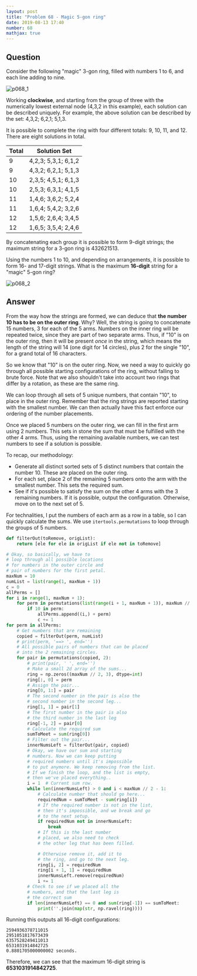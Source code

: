 ```yaml
---
layout: post
title: "Problem 68 - Magic 5-gon ring"
date: 2019-08-13 17:40
number: 68
mathjax: true
---
```


## Question

Consider the following "magic" 3-gon ring, filled with numbers 1 to 6, and each line adding to nine.

![p068_1]({{site.url}}{{site.baseurl}}\images\PE_Imgs\p068_1.png)

Working **clockwise**, and starting from the group of three with the numerically lowest external node (4,3,2 in this example), each solution can be described uniquely. For example, the above solution can be described by the set: 4,3,2; 6,2,1; 5,1,3.

It is possible to complete the ring with four different totals: 9, 10, 11, and 12. There are eight solutions in total.

| Total | Solution Set        |
| ----- | ------------------- |
| 9     | 4,2,3; 5,3,1; 6,1,2 |
| 9     | 4,3,2; 6,2,1; 5,1,3 |
| 10    | 2,3,5; 4,5,1; 6,1,3 |
| 10    | 2,5,3; 6,3,1; 4,1,5 |
| 11    | 1,4,6; 3,6,2; 5,2,4 |
| 11    | 1,6,4; 5,4,2; 3,2,6 |
| 12    | 1,5,6; 2,6,4; 3,4,5 |
| 12    | 1,6,5; 3,5,4; 2,4,6 |

By concatenating each group it is possible to form 9-digit strings; the maximum string for a 3-gon ring is 432621513.

Using the numbers 1 to 10, and depending on arrangements, it is possible to form 16- and 17-digit strings. What is the maximum **16-digit** string for a "magic" 5-gon ring?

![p068_2]({{site.url}}{{site.baseurl}}\images\PE_Imgs\p068_2.png)

## Answer

From the way how the strings are formed, we can deduce that **the number 10 has to be on the outer ring**. Why? Well, the string is going to concatenate 15 numbers, 3 for each of the 5 arms. Numbers on the inner ring will be repeated twice, since they are part of two separate arms. Thus, if "10" is on the outer ring, then it will be present *once* in the string, which means the length of the string will 14 (one digit for 14 circles), plus 2 for the single "10", for a grand total of 16 characters.

So we know that "10" is on the outer ring. Now, we need a way to quickly go through all possible starting configurations of the ring, without falling to brute force. Note that we also shouldn't take into account two rings that differ by a rotation, as these are the same ring. 

We can loop through all sets of 5 unique numbers, that contain "10", to place in the outer ring. Remember that the ring strings are reported starting with the smallest number. We can then actually have this fact enforce our ordering of the number placements.

Once we placed 5 numbers on the outer ring, we can fill in the first arm using 2 numbers. This sets in stone the sum that must be fulfilled with the other 4 arms. Thus, using the remaining available numbers, we can test numbers to see if a solution is possible.

To recap, our methodology:

- Generate all distinct sorted sets of 5 distinct numbers that contain the number 10. These are placed on the outer ring.
- For each set, place 2 of the remaining 5 numbers onto the arm with the smallest number. This sets the required sum.
- See if it's possible to satisfy the sum on the other 4 arms with the 3 remaining numbers. If it is possible, output the configuration. Otherwise, move on to the next set of 5.

For technalities, I put the numbers of each arm as a row in a table, so I can quickly calculate the sums. We use `itertools.permutations` to loop through the groups of 5 numbers.

```python
def filterOut(toRemove, origList):
    return [ele for ele in origList if ele not in toRemove]

# Okay, so basically, we have to
# loop through all possible locations
# for numbers in the outer circle and
# pair of numbers for the first petal.
maxNum = 10
numList = list(range(1, maxNum + 1))
c = 0
allPerms = []
for i in range(1, maxNum + 1):
    for perm in permutations(list(range(i + 1, maxNum + 1)), maxNum // 2 - 1):
        if 10 in perm:
            allPerms.append((i,) + perm)
            c += 1
for perm in allPerms:
    # Get numbers that are remaining
    copied = filterOut(perm, numList)
    # print(perm, '==> ', end='')
    # All possible pairs of numbers that can be placed
    # into the 2 remaining circles.
    for pair in permutations(copied, 2):
        # print(pair, ' ', end='')
        # Make a small 2d array of the sums...
        ring = np.zeros((maxNum // 2, 3), dtype=int)
        ring[:, 0] = perm
        # Assign the pair...
        ring[0, 1:] = pair
        # The second number in the pair is also the
        # second number in the second leg...
        ring[1, 1] = pair[1]
        # The first number in the pair is also
        # the third number in the last leg
        ring[-1, 2] = pair[0]
        # Calculate the required sum
        sumToMeet = sum(ring[0])
        # Filter out the pair...
        innerNumsLeft = filterOut(pair, copied)
        # Okay, we have our sum and starting
        # numbers. Now we can keep putting
        # required numbers until it's impossible
        # to put anymore. We keep removing from the list.
        # If we finish the loop, and the list is empty,
        # then we've placed everything..
        i = 1  # Current sum row.
        while len(innerNumsLeft) > 0 and i < maxNum // 2 - 1:
            # Calculate number that should go here...
            requiredNum = sumToMeet - sum(ring[i])
            # If the required number is not in the list,
            # then it's impossible, and we break and go
            # to the next setup.
            if requiredNum not in innerNumsLeft:
                break
            # If this is the last number
            # placed, we also need to check
            # the other leg that has been filled.

            # Otherwise remove it, add it to
            # the ring, and go to the next leg.
            ring[i, 2] = requiredNum
            ring[i + 1, 1] = requiredNum
            innerNumsLeft.remove(requiredNum)
            i += 1
        # Check to see if we placed all the
        # numbers, and that the last leg is
        # the correct sum
        if len(innerNumsLeft) == 0 and sum(ring[-1]) == sumToMeet:
            print(''.join(map(str, np.ravel(ring))))
```

Running this outputs all 16-digit configurations:

```
2594936378711015
2951051817673439
6357528249411013
6531031914842725
0.8801705000000002 seconds.
```

Therefore, we can see that the maximum 16-digit string is **6531031914842725**.